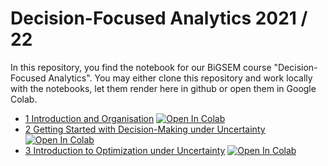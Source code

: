 # Decision-Focused Analytics 2021 / 22

In this repository, you find the notebook for our BiGSEM course "Decision-Focused Analytics".
You may either clone this repository and work locally with the notebooks, let them render here in github or open them in Google Colab.

- [1 Introduction and Organisation](https://github.com/decision-analytics/DecisionFocusedAnalytics2021/blob/main/01_Introduction/01_Introduction.ipynb) [![Open In Colab](https://colab.research.google.com/assets/colab-badge.svg)](https://colab.research.google.com/github/decision-analytics/DecisionFocusedAnalytics2021/blob/main/01_Introduction/01_Introduction.ipynb)
- [2 Getting Started with Decision-Making under Uncertainty](https://github.com/decision-analytics/DecisionFocusedAnalytics2021/blob/main/02_GettingStarted/02_GettingStarted.ipynb) [![Open In Colab](https://colab.research.google.com/assets/colab-badge.svg)](https://colab.research.google.com/github/decision-analytics/DecisionFocusedAnalytics2021/blob/main/02_GettingStarted/02_GettingStarted.ipynb)
- [3 Introduction to Optimization under Uncertainty](https://github.com/decision-analytics/DecisionFocusedAnalytics2021/blob/main/03_Intro_Optimization_under_Uncertainty/03_Intro_Optimization_under_Uncertainty.ipynb) [![Open In Colab](https://colab.research.google.com/assets/colab-badge.svg)](https://colab.research.google.com/github/decision-analytics/DecisionFocusedAnalytics2021/blob/main/03_Intro_Optimization_under_Uncertainty/03_Intro_Optimization_under_Uncertainty.ipynb)
